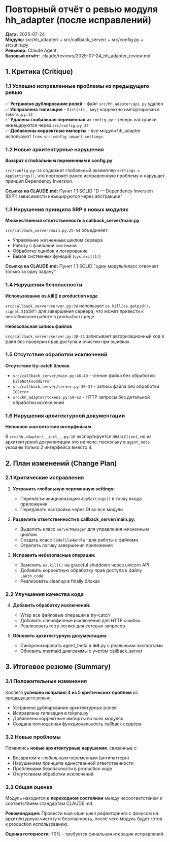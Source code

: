 # Повторный отчёт о ревью модуля hh_adapter (после исправлений)

**Дата:** 2025-07-24  
**Модуль:** src/hh_adapter/ + src/callback_server/ + src/config.py + src/utils.py  
**Ревьюер:** Claude Agent  
**Базовый отчёт:** .claude/reviews/2025-07-24_hh_adapter_review.md

## 1. Критика (Critique)

### 1.1 Успешно исправленные проблемы из предыдущего ревью

✅ **Устранено дублирование ролей** - файл `src/hh_adapter/api.py` удален  
✅ **Исправлена типизация** - `Dict[str, Any]` корректно импортирован в `tokens.py:13`  
✅ **Удалена глобальная переменная** из `config.py` - теперь настройки инъецируются через `src/config.py:34`  
✅ **Добавлены корректные импорты** - все модули hh_adapter используют `from src.config import settings`  

### 1.2 Новые архитектурные нарушения

**Возврат к глобальным переменным в config.py**

`src/config.py:34` содержит глобальный экземпляр `settings = AppSettings()`, что повторяет ранее исправленную проблему и нарушает принцип Dependency Inversion.

**Ссылка на CLAUDE.md:** Пункт 1.1 SOLID "D — Dependency Inversion (DIP): зависимости инъецируются через абстракции"

### 1.3 Нарушения принципа SRP в новых модулях

**Множественная ответственность в callback_server/main.py**

`src/callback_server/main.py:25-54` объединяет:
- Управление жизненным циклом сервера  
- Работу с файловой системой  
- Обработку ошибок и логирование  
- Вызов системных функций (`sys.exit(1)`)

**Ссылка на CLAUDE.md:** Пункт 1.1 SOLID "один модуль/класс отвечает только за одну задачу"

### 1.4 Нарушения безопасности

**Использование os.kill() в production коде**

`src/callback_server/server.py:34` использует `os.kill(os.getpid(), signal.SIGINT)` для завершения сервера, что может привести к нестабильной работе в production среде.

**Небезопасная запись файлов**

`src/callback_server/server.py:30-31` записывает авторизационный код в файл без проверки прав доступа и очистки при ошибках.

### 1.5 Отсутствие обработки исключений

**Отсутствие try-catch блоков**

- `src/callback_server/main.py:46-49` - чтение файла без обработки `FileNotFoundError`
- `src/callback_server/server.py:30-31` - запись файла без обработки `IOError`
- `src/hh_adapter/tokens.py:59-62` - HTTP запросы без детальной обработки исключений

### 1.6 Нарушения архитектурной документации

**Неполное соответствие интерфейсам**

В `src/hh_adapter/__init__.py:10` экспортируется `HHApiClient`, но из архитектурной документации это не ясно, поскольку в `agent_meta` указаны только 2 интерфейса вместо 4.

## 2. План изменений (Change Plan)

### 2.1 Критические исправления

1. **Устранить глобальную переменную settings:**
   - Перенести инициализацию `AppSettings()` в точку входа приложения
   - Передавать настройки через DI во все модули

2. **Разделить ответственности в callback_server/main.py:**
   - Выделить класс `ServerManager` для управления жизненным циклом
   - Создать класс `CodeFileHandler` для работы с файлами
   - Отделить логику завершения приложения

3. **Исправить небезопасные операции:**
   - Заменить `os.kill()` на graceful shutdown через uvicorn API
   - Добавить корректную обработку прав доступа к файлу `.auth_code`
   - Реализовать cleanup в finally блоках

### 2.2 Улучшения качества кода

4. **Добавить обработку исключений:**
   - Wrap все файловые операции в try-catch
   - Добавить специфичные исключения для HTTP ошибок
   - Реализовать retry логику для сетевых запросов

5. **Обновить архитектурную документацию:**
   - Синхронизировать agent_meta в __init__.py с реальными экспортами
   - Обновить mermaid диаграммы с учетом callback_server

## 3. Итоговое резюме (Summary)

### 3.1 Положительные изменения

Коллега **успешно исправил 4 из 5 критических проблем** из предыдущего ревью:
- Устранено дублирование архитектурных ролей
- Исправлена типизация в tokens.py  
- Добавлены корректные импорты во всех модулях
- Создана полноценная функциональность callback сервера

### 3.2 Новые проблемы

Появились **новые архитектурные нарушения**, связанные с:
- Возвратом к глобальным переменным (антипаттерн)
- Нарушением принципа единственной ответственности
- Проблемами безопасности в production коде
- Отсутствием обработки исключений

### 3.3 Общая оценка

Модуль находится в **переходном состоянии** между несоответствием и соответствием стандартам CLAUDE.md. 

**Рекомендация:** Провести ещё один цикл рефакторинга с фокусом на архитектурную чистоту и безопасность, после чего модуль будет готов к production использованию.

**Оценка готовности:** 70% - требуется финальная итерация исправлений.